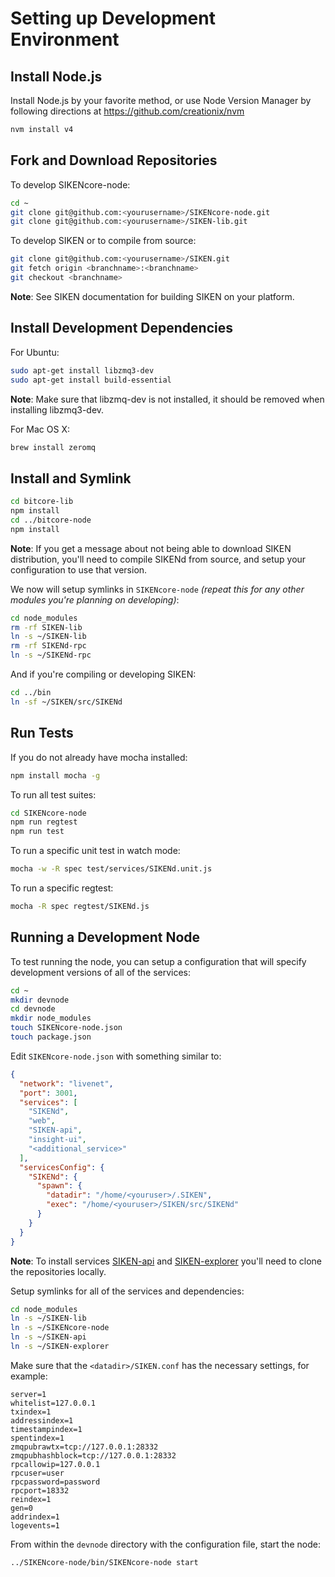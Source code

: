 # Setting up Development Environment

## Install Node.js

Install Node.js by your favorite method, or use Node Version Manager by following directions at https://github.com/creationix/nvm

```bash
nvm install v4
```

## Fork and Download Repositories

To develop SIKENcore-node:

```bash
cd ~
git clone git@github.com:<yourusername>/SIKENcore-node.git
git clone git@github.com:<yourusername>/SIKEN-lib.git
```

To develop SIKEN or to compile from source:

```bash
git clone git@github.com:<yourusername>/SIKEN.git
git fetch origin <branchname>:<branchname>
git checkout <branchname>
```
**Note**: See SIKEN documentation for building SIKEN on your platform.


## Install Development Dependencies

For Ubuntu:
```bash
sudo apt-get install libzmq3-dev
sudo apt-get install build-essential
```
**Note**: Make sure that libzmq-dev is not installed, it should be removed when installing libzmq3-dev.


For Mac OS X:
```bash
brew install zeromq
```

## Install and Symlink

```bash
cd bitcore-lib
npm install
cd ../bitcore-node
npm install
```
**Note**: If you get a message about not being able to download SIKEN distribution, you'll need to compile SIKENd from source, and setup your configuration to use that version.


We now will setup symlinks in `SIKENcore-node` *(repeat this for any other modules you're planning on developing)*:
```bash
cd node_modules
rm -rf SIKEN-lib
ln -s ~/SIKEN-lib
rm -rf SIKENd-rpc
ln -s ~/SIKENd-rpc
```

And if you're compiling or developing SIKEN:
```bash
cd ../bin
ln -sf ~/SIKEN/src/SIKENd
```

## Run Tests

If you do not already have mocha installed:
```bash
npm install mocha -g
```

To run all test suites:
```bash
cd SIKENcore-node
npm run regtest
npm run test
```

To run a specific unit test in watch mode:
```bash
mocha -w -R spec test/services/SIKENd.unit.js
```

To run a specific regtest:
```bash
mocha -R spec regtest/SIKENd.js
```

## Running a Development Node

To test running the node, you can setup a configuration that will specify development versions of all of the services:

```bash
cd ~
mkdir devnode
cd devnode
mkdir node_modules
touch SIKENcore-node.json
touch package.json
```

Edit `SIKENcore-node.json` with something similar to:
```json
{
  "network": "livenet",
  "port": 3001,
  "services": [
    "SIKENd",
    "web",
    "SIKEN-api",
    "insight-ui",
    "<additional_service>"
  ],
  "servicesConfig": {
    "SIKENd": {
      "spawn": {
        "datadir": "/home/<youruser>/.SIKEN",
        "exec": "/home/<youruser>/SIKEN/src/SIKENd"
      }
    }
  }
}
```

**Note**: To install services [SIKEN-api](https://github.com/SIKENEKIS/SIKEN-api) and [SIKEN-explorer](https://github.com/SIKENEKIS/SIKEN-explorer) you'll need to clone the repositories locally.

Setup symlinks for all of the services and dependencies:

```bash
cd node_modules
ln -s ~/SIKEN-lib
ln -s ~/SIKENcore-node
ln -s ~/SIKEN-api
ln -s ~/SIKEN-explorer
```

Make sure that the `<datadir>/SIKEN.conf` has the necessary settings, for example:
```
server=1
whitelist=127.0.0.1
txindex=1
addressindex=1
timestampindex=1
spentindex=1
zmqpubrawtx=tcp://127.0.0.1:28332
zmqpubhashblock=tcp://127.0.0.1:28332
rpcallowip=127.0.0.1
rpcuser=user
rpcpassword=password
rpcport=18332
reindex=1
gen=0
addrindex=1
logevents=1
```

From within the `devnode` directory with the configuration file, start the node:
```bash
../SIKENcore-node/bin/SIKENcore-node start
```